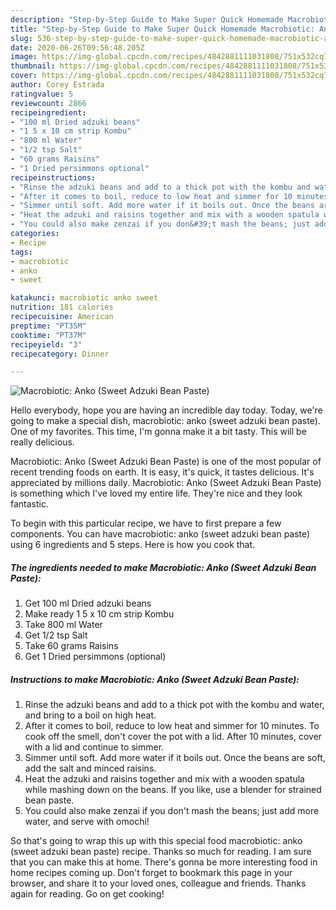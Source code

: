 ```yaml
---
description: "Step-by-Step Guide to Make Super Quick Homemade Macrobiotic: Anko (Sweet Adzuki Bean Paste)"
title: "Step-by-Step Guide to Make Super Quick Homemade Macrobiotic: Anko (Sweet Adzuki Bean Paste)"
slug: 536-step-by-step-guide-to-make-super-quick-homemade-macrobiotic-anko-sweet-adzuki-bean-paste
date: 2020-06-26T09:56:48.205Z
image: https://img-global.cpcdn.com/recipes/4842881111031808/751x532cq70/macrobiotic-anko-sweet-adzuki-bean-paste-recipe-main-photo.jpg
thumbnail: https://img-global.cpcdn.com/recipes/4842881111031808/751x532cq70/macrobiotic-anko-sweet-adzuki-bean-paste-recipe-main-photo.jpg
cover: https://img-global.cpcdn.com/recipes/4842881111031808/751x532cq70/macrobiotic-anko-sweet-adzuki-bean-paste-recipe-main-photo.jpg
author: Corey Estrada
ratingvalue: 5
reviewcount: 2866
recipeingredient:
- "100 ml Dried adzuki beans"
- "1 5 x 10 cm strip Kombu"
- "800 ml Water"
- "1/2 tsp Salt"
- "60 grams Raisins"
- "1 Dried persimmons optional"
recipeinstructions:
- "Rinse the adzuki beans and add to a thick pot with the kombu and water, and bring to a boil on high heat."
- "After it comes to boil, reduce to low heat and simmer for 10 minutes. To cook off the smell, don&#39;t cover the pot with a lid. After 10 minutes, cover with a lid and continue to simmer."
- "Simmer until soft. Add more water if it boils out. Once the beans are soft, add the salt and minced raisins."
- "Heat the adzuki and raisins together and mix with a wooden spatula while mashing down on the beans. If you like, use a blender for strained bean paste."
- "You could also make zenzai if you don&#39;t mash the beans; just add more water, and serve with omochi!"
categories:
- Recipe
tags:
- macrobiotic
- anko
- sweet

katakunci: macrobiotic anko sweet 
nutrition: 181 calories
recipecuisine: American
preptime: "PT35M"
cooktime: "PT37M"
recipeyield: "3"
recipecategory: Dinner

---
```



![Macrobiotic: Anko (Sweet Adzuki Bean Paste)](https://img-global.cpcdn.com/recipes/4842881111031808/751x532cq70/macrobiotic-anko-sweet-adzuki-bean-paste-recipe-main-photo.jpg)

Hello everybody, hope you are having an incredible day today. Today, we're going to make a special dish, macrobiotic: anko (sweet adzuki bean paste). One of my favorites. This time, I'm gonna make it a bit tasty. This will be really delicious.

Macrobiotic: Anko (Sweet Adzuki Bean Paste) is one of the most popular of recent trending foods on earth. It is easy, it's quick, it tastes delicious. It's appreciated by millions daily. Macrobiotic: Anko (Sweet Adzuki Bean Paste) is something which I've loved my entire life. They're nice and they look fantastic.




To begin with this particular recipe, we have to first prepare a few components. You can have macrobiotic: anko (sweet adzuki bean paste) using 6 ingredients and 5 steps. Here is how you cook that.

<!--inarticleads1-->

##### The ingredients needed to make Macrobiotic: Anko (Sweet Adzuki Bean Paste):

1. Get 100 ml Dried adzuki beans
1. Make ready 1 5 x 10 cm strip Kombu
1. Take 800 ml Water
1. Get 1/2 tsp Salt
1. Take 60 grams Raisins
1. Get 1 Dried persimmons (optional)




<!--inarticleads2-->

##### Instructions to make Macrobiotic: Anko (Sweet Adzuki Bean Paste):

1. Rinse the adzuki beans and add to a thick pot with the kombu and water, and bring to a boil on high heat.
1. After it comes to boil, reduce to low heat and simmer for 10 minutes. To cook off the smell, don&#39;t cover the pot with a lid. After 10 minutes, cover with a lid and continue to simmer.
1. Simmer until soft. Add more water if it boils out. Once the beans are soft, add the salt and minced raisins.
1. Heat the adzuki and raisins together and mix with a wooden spatula while mashing down on the beans. If you like, use a blender for strained bean paste.
1. You could also make zenzai if you don&#39;t mash the beans; just add more water, and serve with omochi!




So that's going to wrap this up with this special food macrobiotic: anko (sweet adzuki bean paste) recipe. Thanks so much for reading. I am sure that you can make this at home. There's gonna be more interesting food in home recipes coming up. Don't forget to bookmark this page in your browser, and share it to your loved ones, colleague and friends. Thanks again for reading. Go on get cooking!
